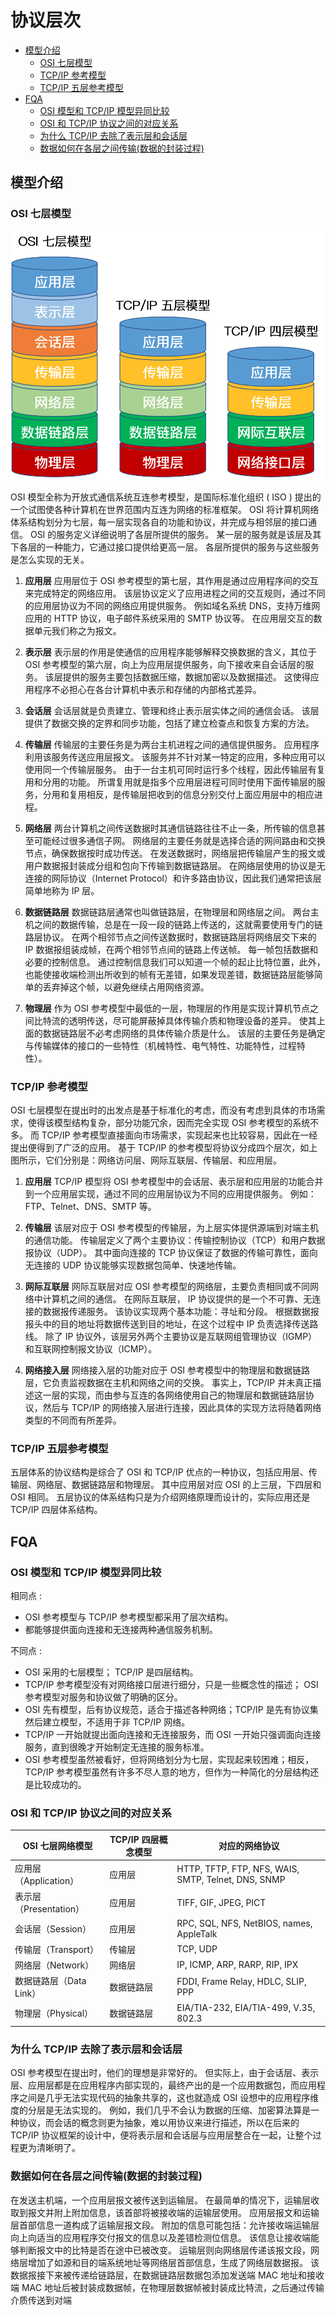 # 协议层次


+ [模型介绍](#模型介绍)
   + [OSI 七层模型](#osi-七层模型)
   + [TCP/IP 参考模型](#tcpip-参考模型)
   + [TCP/IP 五层参考模型](#tcpip-五层参考模型)
+ [FQA](#fqa)
   + [OSI 模型和 TCP/IP 模型异同比较](#osi-模型和-tcpip-模型异同比较)
   + [OSI 和 TCP/IP 协议之间的对应关系](#osi-和-tcpip-协议之间的对应关系)
   + [为什么 TCP/IP 去除了表示层和会话层](#为什么-tcpip-去除了表示层和会话层)
   + [数据如何在各层之间传输(数据的封装过程)](#数据如何在各层之间传输数据的封装过程)

## 模型介绍

### OSI 七层模型

![](../images/osi-model.png)

OSI 模型全称为开放式通信系统互连参考模型，是国际标准化组织 ( ISO ) 提出的一个试图使各种计算机在世界范围内互连为网络的标准框架。 OSI 将计算机网络体系结构划分为七层，每一层实现各自的功能和协议，并完成与相邻层的接口通信。
OSI 的服务定义详细说明了各层所提供的服务。 某一层的服务就是该层及其下各层的一种能力，它通过接口提供给更高一层。 各层所提供的服务与这些服务是怎么实现的无关。

1. **应用层**
   应用层位于 OSI 参考模型的第七层，其作用是通过应用程序间的交互来完成特定的网络应用。 该层协议定义了应用进程之间的交互规则，通过不同的应用层协议为不同的网络应用提供服务。 例如域名系统 DNS，支持万维网应用的 HTTP
   协议，电子邮件系统采用的 SMTP 协议等。 在应用层交互的数据单元我们称之为报文。

2. **表示层**
   表示层的作用是使通信的应用程序能够解释交换数据的含义，其位于 OSI 参考模型的第六层，向上为应用层提供服务，向下接收来自会话层的服务。 该层提供的服务主要包括数据压缩，数据加密以及数据描述。
   这使得应用程序不必担心在各台计算机中表示和存储的内部格式差异。

3. **会话层**
   会话层就是负责建立、管理和终止表示层实体之间的通信会话。 该层提供了数据交换的定界和同步功能，包括了建立检查点和恢复方案的方法。

4. **传输层**
   传输层的主要任务是为两台主机进程之间的通信提供服务。 应用程序利用该服务传送应用层报文。 该服务并不针对某一特定的应用，多种应用可以使用同一个传输层服务。 由于一台主机可同时运行多个线程，因此传输层有复用和分用的功能。
   所谓复用就是指多个应用层进程可同时使用下面传输层的服务，分用和复用相反，是传输层把收到的信息分别交付上面应用层中的相应进程。

5. **网络层**
   两台计算机之间传送数据时其通信链路往往不止一条，所传输的信息甚至可能经过很多通信子网。 网络层的主要任务就是选择合适的网间路由和交换节点，确保数据按时成功传送。
   在发送数据时，网络层把传输层产生的报文或用户数据报封装成分组和包向下传输到数据链路层。 在网络层使用的协议是无连接的网际协议（Internet Protocol）和许多路由协议，因此我们通常把该层简单地称为 IP 层。

6. **数据链路层**
   数据链路层通常也叫做链路层，在物理层和网络层之间。 两台主机之间的数据传输，总是在一段一段的链路上传送的，这就需要使用专门的链路层协议。 在两个相邻节点之间传送数据时，数据链路层将网络层交下来的 IP
   数据报组装成帧，在两个相邻节点间的链路上传送帧。 每一帧包括数据和必要的控制信息。
   通过控制信息我们可以知道一个帧的起止比特位置，此外，也能使接收端检测出所收到的帧有无差错，如果发现差错，数据链路层能够简单的丢弃掉这个帧，以避免继续占用网络资源。

7. **物理层**
   作为 OSI 参考模型中最低的一层，物理层的作用是实现计算机节点之间比特流的透明传送，尽可能屏蔽掉具体传输介质和物理设备的差异。 使其上面的数据链路层不必考虑网络的具体传输介质是什么。
   该层的主要任务是确定与传输媒体的接口的一些特性（机械特性、电气特性、功能特性，过程特性）。

### TCP/IP 参考模型

OSI 七层模型在提出时的出发点是基于标准化的考虑，而没有考虑到具体的市场需求，使得该模型结构复杂，部分功能冗余，因而完全实现 OSI 参考模型的系统不多。 而 TCP/IP
参考模型直接面向市场需求，实现起来也比较容易，因此在一经提出便得到了广泛的应用。 基于 TCP/IP 的参考模型将协议分成四个层次，如上图所示，它们分别是：网络访问层、网际互联层、传输层、和应用层。

1. **应用层**
   TCP/IP 模型将 OSI 参考模型中的会话层、表示层和应用层的功能合并到一个应用层实现，通过不同的应用层协议为不同的应用提供服务。 例如：FTP、Telnet、DNS、SMTP 等。

2. **传输层**
   该层对应于 OSI 参考模型的传输层，为上层实体提供源端到对端主机的通信功能。 传输层定义了两个主要协议：传输控制协议（TCP）和用户数据报协议（UDP）。 其中面向连接的 TCP 协议保证了数据的传输可靠性，面向无连接的 UDP
   协议能够实现数据包简单、快速地传输。

3. **网际互联层**
   网际互联层对应 OSI 参考模型的网络层，主要负责相同或不同网络中计算机之间的通信。 在网际互联层， IP 协议提供的是一个不可靠、无连接的数据报传递服务。 该协议实现两个基本功能：寻址和分段。
   根据数据报报头中的目的地址将数据传送到目的地址，在这个过程中 IP 负责选择传送路线。 除了 IP 协议外，该层另外两个主要协议是互联网组管理协议（IGMP）和互联网控制报文协议（ICMP）。

4. **网络接入层**
   网络接入层的功能对应于 OSI 参考模型中的物理层和数据链路层，它负责监视数据在主机和网络之间的交换。 事实上，TCP/IP 并未真正描述这一层的实现，而由参与互连的各网络使用自己的物理层和数据链路层协议，然后与 TCP/IP
   的网络接入层进行连接，因此具体的实现方法将随着网络类型的不同而有所差异。

### TCP/IP 五层参考模型

五层体系的协议结构是综合了 OSI 和 TCP/IP 优点的一种协议，包括应用层、传输层、网络层、数据链路层和物理层。 其中应用层对应 OSI 的上三层，下四层和 OSI 相同。 五层协议的体系结构只是为介绍网络原理而设计的，实际应用还是
TCP/IP 四层体系结构。

## FQA

### OSI 模型和 TCP/IP 模型异同比较

相同点 :

+ OSI 参考模型与 TCP/IP 参考模型都采用了层次结构。
+ 都能够提供面向连接和无连接两种通信服务机制。

不同点 :

+ OSI 采用的七层模型； TCP/IP 是四层结构。
+ TCP/IP 参考模型没有对网络接口层进行细分，只是一些概念性的描述； OSI 参考模型对服务和协议做了明确的区分。
+ OSI 先有模型，后有协议规范，适合于描述各种网络；TCP/IP 是先有协议集然后建立模型，不适用于非 TCP/IP 网络。
+ TCP/IP 一开始就提出面向连接和无连接服务，而 OSI 一开始只强调面向连接服务，直到很晚才开始制定无连接的服务标准。
+ OSI 参考模型虽然被看好，但将网络划分为七层，实现起来较困难；相反，TCP/IP 参考模型虽然有许多不尽人意的地方，但作为一种简化的分层结构还是比较成功的。

### OSI 和 TCP/IP 协议之间的对应关系

| OSI 七层网络模型      | TCP/IP 四层概念模型 | 对应的网络协议 |
| ----------- | ----------- | ----------- |
| 应用层（Application）      | 应用层       | HTTP, TFTP, FTP, NFS, WAIS, SMTP, Telnet, DNS, SNMP |
| 表示层（Presentation）   | 应用层        | TIFF, GIF, JPEG, PICT |
| 会话层（Session）   | 应用层        | RPC, SQL, NFS, NetBIOS, names, AppleTalk |
| 传输层（Transport）   | 传输层        | TCP, UDP |
| 网络层（Network）   | 网络层        | IP, ICMP, ARP, RARP, RIP, IPX |
| 数据链路层（Data Link）   | 数据链路层        | FDDI, Frame Relay, HDLC, SLIP, PPP |
| 物理层（Physical）   | 数据链路层        | EIA/TIA-232, EIA/TIA-499, V.35, 802.3 |

### 为什么 TCP/IP 去除了表示层和会话层

OSI 参考模型在提出时，他们的理想是非常好的。 但实际上，由于会话层、表示层、应用层都是在应用程序内部实现的，最终产出的是一个应用数据包，而应用程序之间是几乎无法实现代码的抽象共享的，这也就造成 OSI
设想中的应用程序维度的分层是无法实现的。 例如，我们几乎不会认为数据的压缩、加密算法算是一种协议，而会话的概念则更为抽象，难以用协议来进行描述，所以在后来的 TCP/IP
协议框架的设计中，便将表示层和会话层与应用层整合在一起，让整个过程更为清晰明了。

### 数据如何在各层之间传输(数据的封装过程)

在发送主机端，一个应用层报文被传送到运输层。 在最简单的情况下，运输层收取到报文并附上附加信息，该首部将被接收端的运输层使用。 应用层报文和运输层首部信息一道构成了运输层报文段。
附加的信息可能包括：允许接收端运输层向上向适当的应用程序交付报文的信息以及差错检测位信息。 该信息让接收端能够判断报文中的比特是否在途中已被改变。
运输层则向网络层传递该报文段，网络层增加了如源和目的端系统地址等网络层首部信息，生成了网络层数据报。 该数据报接下来被传递给链路层，在数据链路层数据包添加发送端 MAC 地址和接收端 MAC
地址后被封装成数据帧，在物理层数据帧被封装成比特流，之后通过传输介质传送到对端




